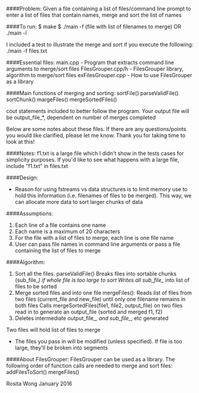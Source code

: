 ####Problem: 
Given a file containing a list of files/command line prompt to enter a list of files that contain names, merge and sort the list of names 

####To run: 
$ make 
$ ./main -f (file with list of filenames to merge) OR ./main -l

I included a test to illustrate the merge and sort if you execute the following: ./main -f files.txt

####Essential files: 
main.cpp - Program that extracts command line arguments to merge/sort files
FilesGrouper.cpp/h - FilesGrouper library, algorithm to merge/sort files
exFilesGrouper.cpp - How to use FilesGrouper as a library

####Main functions of merging and sorting:
sortFile()
parseValidFile()
sortChunk()
margeFiles()
mergeSortedFiles()

cout statements included to better follow the program. Your output file will be output_file_*, dependent on number of merges completed

Below are some notes about these files. If there are any questions/points you would like clarified, please let me know. Thank you for taking time to look at this! 


####Notes: 
f1.txt is a large file which I didn't show in the tests cases for simplicity purposes. If you'd like to see what happens with a large file, include "f1.txt" in files.txt

####Design: 
- Reason for using fstreams vs data structures is to limit memory use to hold this information (i.e. filenames of files to be merged). This way, we can allocate more data to sort larger chunks of data


####Assumptions: 
1. Each line of a file contains one name
2. Each name is a maximum of 20 characters
3. For the file with a list of files to merge, each line is one file name
4. User can pass file names in command line arguments or pass a file containing the list of files to merge


####Algorithm: 
1. Sort all the files. 
	parseValidFile()
		Breaks files into sortable chunks (sub_file_*) if whole file is too large to sort
		Writes all sub_file_* into list of files to be sorted 
2. Merge sorted files and into one file 
	mergeFiles(): 
		Reads list of files from two files (current_file and new_file) until only one filename remains in both files 
		Calls mergeSortedFiles(file1, file2, output_file) on two files read in to generate an output_file (sorted and merged f1, f2)
3. Deletes intermediate output_file_*, and sub_file_*, etc generated
	
Two files will hold list of files to merge

- The files you pass in will be modified (unless specified). If file is too large, they'll be broken into segments 

####About FilesGrouper: 
FilesGrouper can be used as a library. The following order of function calls are needed to merge and sort files: 
addFilesToSort()
mergeFiles()

Rosita Wong
January 2016
